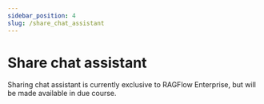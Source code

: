```yaml
---
sidebar_position: 4
slug: /share_chat_assistant
---
```


# Share chat assistant

Sharing chat assistant is currently exclusive to RAGFlow Enterprise, but will be made available in due course.